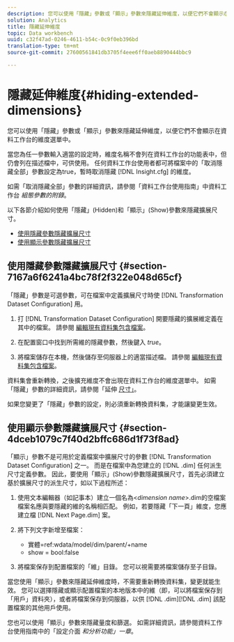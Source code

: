 ```yaml
---
description: 您可以使用「隱藏」參數或「顯示」參數來隱藏延伸維度，以便它們不會顯示在資料工作台的維度選單中。
solution: Analytics
title: 隱藏延伸維度
topic: Data workbench
uuid: c32f47ad-0246-4611-b54c-0c9f0eb396bd
translation-type: tm+mt
source-git-commit: 27600561841db3705f4eee6ff0aeb8890444bbc9

---
```



# 隱藏延伸維度{#hiding-extended-dimensions}

您可以使用「隱藏」參數或「顯示」參數來隱藏延伸維度，以便它們不會顯示在資料工作台的維度選單中。

當您為任一參數輸入適當的設定時，維度名稱不會列在資料工作台的功能表中，但仍會列在描述檔中，可供使用。 任何資料工作台使用者都可將檔案中的「取消隱藏全部」參數設定為true，暫時取消隱藏 [!DNL Insight.cfg] 的維度。

如需「取消隱藏全部」參數的詳細資訊，請參閱「資料工作台使用指南」中資料工作台 *組態參數的附錄*。

以下各節介紹如何使用「隱藏」(Hidden)和「顯示」(Show)參數來隱藏擴展尺寸。

* [使用隱藏參數隱藏擴展尺寸](../../../../home/c-dataset-const-proc/c-dataset-config-tools/c-hide-dataset-comp/c-hide-ex-dim.md#section-7167a6f6241a4bc78f2f322e048d65cf)
* [使用顯示參數隱藏擴展尺寸](../../../../home/c-dataset-const-proc/c-dataset-config-tools/c-hide-dataset-comp/c-hide-ex-dim.md#section-4dceb1079c7f40d2bffc686d1f73f8ad)

## 使用隱藏參數隱藏擴展尺寸 {#section-7167a6f6241a4bc78f2f322e048d65cf}

「隱藏」參數是可選參數，可在檔案中定義擴展尺寸時使 [!DNL Transformation Dataset Configuration] 用。

1. 打 [!DNL Transformation Dataset Configuration] 開要隱藏的擴展維定義在其中的檔案。 請參閱 [編輯現有資料集包含檔案](../../../../home/c-dataset-const-proc/c-dataset-inc-files/c-work-dataset-inc-files/t-edit-ex-dataset-inc-files.md#task-456c04e38ebc425fb35677a6bb6aa077)。

1. 在配置窗口中找到所需維的隱藏參數，然後鍵入 *true*。
1. 將檔案儲存在本機，然後儲存至伺服器上的適當描述檔。 請參閱 [編輯現有資料集包含檔案](../../../../home/c-dataset-const-proc/c-dataset-inc-files/c-work-dataset-inc-files/t-edit-ex-dataset-inc-files.md#task-456c04e38ebc425fb35677a6bb6aa077)。

資料集會重新轉換，之後擴充維度不會出現在資料工作台的維度選單中。 如需「隱藏」參數的詳細資訊，請參閱「延伸 [尺寸」](../../../../home/c-dataset-const-proc/c-ex-dim/c-abt-ex-dim.md)。

如果您變更了「隱藏」參數的設定，則必須重新轉換資料集，才能讓變更生效。

## 使用顯示參數隱藏擴展尺寸 {#section-4dceb1079c7f40d2bffc686d1f73f8ad}

「顯示」參數不是可用於定義檔案中擴展尺寸的參數 [!DNL Transformation Dataset Configuration] 之一。 而是在檔案中為您建立的 [!DNL .dim] 任何派生尺寸定義參數。 因此，要使用「顯示」(Show)參數隱藏擴展尺寸，首先必須建立基於擴展尺寸的派生尺寸，如以下過程所述：

1. 使用文本編輯器（如記事本）建立一個名為&lt;*dimension name*>.dim的空檔案檔案名應與要隱藏的維的名稱相匹配。 例如，若要隱藏「下一頁」維度，您應建立檔 [!DNL Next Page.dim] 案。

1. 將下列文字新增至檔案：

   * 實體=ref:wdata/model/dim/parent/+name
   * show = bool:false

1. 將檔案保存到配置檔案的「維」目錄。 您可以視需要將檔案儲存至子目錄。

當您使用「顯示」參數來隱藏延伸維度時，不需要重新轉換資料集，變更就能生效。 您可以選擇隱藏或顯示配置檔案的本地版本中的維（即，可以將檔案保存到「用戶」資料夾），或者將檔案保存到伺服器，以供 [!DNL .dim][!DNL .dim] 該配置檔案的其他用戶使用。

您也可以使用「顯示」參數來隱藏量度和篩選。 如需詳細資訊，請參閱資料工作台使用指南中的「設定介面 *和分析功能」一章*。
